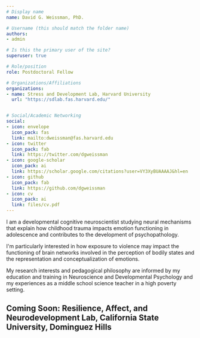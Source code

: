```yaml
---
# Display name
name: David G. Weissman, PhD.

# Username (this should match the folder name)
authors:
- admin

# Is this the primary user of the site?
superuser: true

# Role/position
role: Postdoctoral Fellow

# Organizations/Affiliations
organizations:
- name: Stress and Development Lab, Harvard University
  url: "https://sdlab.fas.harvard.edu/"


# Social/Academic Networking
social:
- icon: envelope
  icon_pack: fas
  link: mailto:dweissman@fas.harvard.edu
- icon: twitter
  icon_pack: fab
  link: https://twitter.com/dgweissman
- icon: google-scholar
  icon_pack: ai
  link: https://scholar.google.com/citations?user=VY3XyBUAAAAJ&hl=en
- icon: github
  icon_pack: fab
  link: https://github.com/dgweissman
- icon: cv
  icon_pack: ai
  link: files/cv.pdf
---
```

I am a developmental cognitive neuroscientist studying neural mechanisms that explain how childhood trauma impacts emotion functioning in adolescence and contributes to the development of psychopathology. 

I'm particularly interested in how exposure to violence may impact the functioning of brain networks involved in the perception of bodily states and the representation and conceptualization of emotions.

My research interests and pedagogical philosophy are informed by my education and training in Neuroscience and Developmental Psychology and my experiences as a middle school science teacher in a high poverty setting.

## Coming Soon: Resilience, Affect, and Neurodevelopment Lab, California State University, Dominguez Hills
